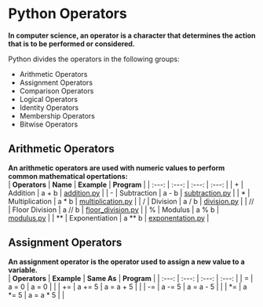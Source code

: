 # Python Operators

**In computer science, an operator is a character that determines the action that is to be performed or considered.**

Python divides the operators in the following groups:
* Arithmetic Operators
* Assignment Operators
* Comparison Operators
* Logical Operators
* Identity Operators
* Membership Operators
* Bitwise Operators

## Arithmetic Operators
**An arithmetic operators are used with numeric values to perform common mathematical opertations:** <br>
| **Operators** | **Name** | **Example** | **Program** |
| :---: | :---: | :---: | :---: |
| + | Addition | a + b | [addition.py](https://github.com/bishtanuj/python/blob/main/Operators/addition.py) |
| - | Subtraction | a - b | [subtraction.py](https://github.com/bishtanuj/python/blob/main/Operators/subtraction.py) |
| * | Multiplication | a * b | [multiplication.py](https://github.com/bishtanuj/python/blob/main/Operators/multiplication.py) |
| / | Division | a / b | [division.py](https://github.com/bishtanuj/python/blob/main/Operators/division.py) |
| // | Floor Division | a // b | [floor_division.py](https://github.com/bishtanuj/python/blob/main/Operators/floor_division.py) |
| % | Modulus | a % b | [modulus.py](https://github.com/bishtanuj/python/blob/main/Operators/modulus.py) |
| ** | Exponentiation | a ** b | [exponentation.py](https://github.com/bishtanuj/python/blob/main/Operators/exponentation.py) |

## Assignment Operators
**An assignment operator is the operator used to assign a new value to a variable.** <br>
| **Operators** | **Example** | **Same As** | **Program** |
| :---: | :---: | :---: | :---: |
| = | a = 0 | a = 0 | |
| += | a += 5 | a = a + 5 | |
| -= | a -= 5 | a = a - 5 | |
| *= | a *= 5 | a = a * 5 | |

